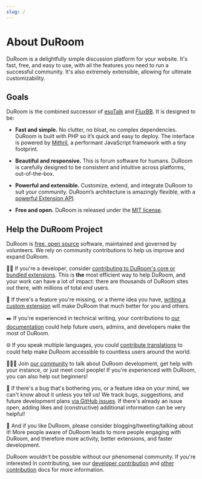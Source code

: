 ```yaml
---
slug: /
---
```


# About DuRoom

DuRoom is a delightfully simple discussion platform for your website. It's fast, free, and easy to use, with all the features you need to run a successful community. It's also extremely extensible, allowing for ultimate customizability.

## Goals

DuRoom is the combined successor of [esoTalk](https://github.com/esotalk/esoTalk) and [FluxBB](https://fluxbb.org). It is designed to be:

* **Fast and simple.** No clutter, no bloat, no complex dependencies. DuRoom is built with PHP so it’s quick and easy to deploy. The interface is powered by [Mithril](https://mithril.js.org), a performant JavaScript framework with a tiny footprint.

* **Beautiful and responsive.** This is forum software for humans. DuRoom is carefully designed to be consistent and intuitive across platforms, out-of-the-box.

* **Powerful and extensible.** Customize, extend, and integrate DuRoom to suit your community. DuRoom’s architecture is amazingly flexible, with a [powerful Extension API](/extend/README.md).

* **Free and open.** DuRoom is released under the [MIT license](https://github.com/DuRoom/duroom/blob/master/LICENSE).

## Help the DuRoom Project

DuRoom is [free, open source](https://github.com/DuRoom/core) software, maintained and governed by volunteers. We rely on community contributions to help us improve and expand DuRoom.

🧑‍💻 If you're a developer, consider [contributing to DuRoom's core or bundled extensions](contributing.md). This is **the** most efficient way to help DuRoom, and your work can have a lot of impact: there are thousands of DuRoom sites out there, with millions of total end users.

🧩 If there's a feature you're missing, or a theme idea you have, [writing a custom extension](extend/README.md) will make DuRoom that much better for you and others.

✒️ If you're experienced in technical writing, your contributions to [our documentation](https://github.com/DuRoom/docs/issues) could help future users, admins, and developers make the most of DuRoom.

🌐 If you speak multiple languages, you could [contribute translations](extend/language-packs.md) to could help make DuRoom accessible to countless users around the world.

🧑‍🤝‍🧑 Join [our community](https://discuss-duroom.js.org) to talk about DuRoom development, get help with your instance, or just meet cool people! If you're experienced with DuRoom, you can also help out beginners!

🐛 If there's a bug that's bothering you, or a feature idea on your mind, we can't know about it unless you tell us! We track bugs, suggestions, and future development plans [via GitHub issues](https://github.com/DuRoom/core/issues). If there's already an issue open, adding likes and (constructive) additional information can be very helpful! 

📣 And if you like DuRoom, please consider blogging/tweeting/talking about it! More people aware of DuRoom leads to more people engaging with DuRoom, and therefore more activity, better extensions, and faster development.

DuRoom wouldn't be possible without our phenomenal community. If you're interested in contributing, see our [developer contribution](contributing.md) and [other contribution](contributing-docs-translations.md) docs for more information.
